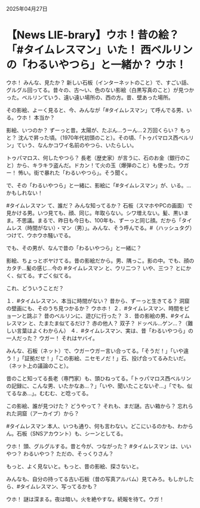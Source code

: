 2025年04月27日

# 【News LIE-brary】ウホ！昔の絵？「#タイムレスマン」いた！ 西ベルリンの「わるいやつら」と一緒か？ ウホ！

ウホ！ みんな、見たか？ 新しい石板（インターネットのこと）で、すごい話、グルグル回ってる。昔々の、古〜い、色のない影絵（白黒写真のこと）が見つかった。ベルリンていう、遠い遠い場所の、西の方。昔、壁あった場所。

その影絵、よーく見ると、今、みんなが「#タイムレスマン」て呼んでる男、いる。ウホ！ 本当か？

影絵、いつのか？ ずーっと昔。太陽が、たぶん…うーん…２万回くらい？ もっと？ 沈んで昇った頃。（1970年代初頭のこと）。その頃、「トゥパマロス西ベルリン」ていう、なんかコワイ名前のやつら、いたらしい。

トゥパマロス、何したやつら？ 長老（歴史家）が言うに、石のお金（銀行のこと）から、キラキラ盗んだ。ドカン！て火の玉（爆弾のこと）も使った。ウガー！ 怖い。街で暴れた「わるいやつら」。そう聞く。

で、その「わるいやつら」と一緒に、影絵に「#タイムレスマン」が、いる。…かもしれない！

#タイムレスマン て、誰だ？ みんな知ってるか？ 石板（スマホやPCの画面）で見かける男。いつ見ても、顔、同じ。年取らない。シワ増えない。髪、黒いまま。不思議。まるで、昨日も今日も、100年も、ずーっと同じ顔。だから「タイムレス（時間がない）・マン（男）」。みんな、そう呼んでる。#（ハッシュタグ）つけて、ウホウホ騒いでる。

でも、その男が、なんで昔の「わるいやつら」と一緒に？

影絵、ちょっとボヤけてる。昔の影絵だから。男、隅っこ。影の中。でも、顔のカタチ…髪の感じ…今の #タイムレスマン と、ウリ二つ？ いや、三つ？ とにかく、似てる。すごく似てる。

これ、どういうことだ？

１．#タイムレスマン、本当に時間がない？ 昔から、ずーっと生きてる？ 洞窟の壁画にも、そのうち見つかるか？ ウホホ！
２．#タイムレスマン、時間をピョーンと跳ぶ？ 昔のベルリンに、遊びに行った？
３．昔の影絵の男、#タイムレスマン と、たまたま似てるだけ？ 赤の他人？ 双子？ ドッペル…ゲン…？（難しい言葉はよくわからん）
４．#タイムレスマン、実は、昔「わるいやつら」の一人だった？ ウガー！ それはヤバイ。

みんな、石板（ネット）で、ウガーウガー言い合ってる。「そうだ！」「いや違う！」「証拠だせ！」「この影絵、ニセモノだ！」石、投げ合ってるみたいだ。（ネット上の議論のこと）。

昔のこと知ってる長老（専門家）も、頭ひねってる。「トゥパマロス西ベルリンの記録に、こんな男、いたかなあ…？」「いや、聞いたことないぞ…」「でも、似てるなあ…」。むむむ、と唸ってる。

この影絵、誰が見つけた？ どうやって？ それも、まだ謎。古い箱から？ 忘れられた洞窟（アーカイブ）から？

#タイムレスマン 本人、いつも通り、何も言わない。どこにいるのかも、わからん。石板（SNSアカウント）も、シーンとしてる。

ウホ！ 頭、グルグルする。昔と今が、つながった？ #タイムレスマン は、いいやつ？ わるいやつ？ ただの、そっくりさん？

もっと、よく見ないと。もっと、昔の影絵、探さないと。

みんなも、自分の持ってる古い石板（昔の写真アルバム）見てみろ。もしかしたら、#タイムレスマン、写ってるかも？

ウホ！ 謎は深まる。夜は暗い。火を絶やすな。続報を待て。ウガ！